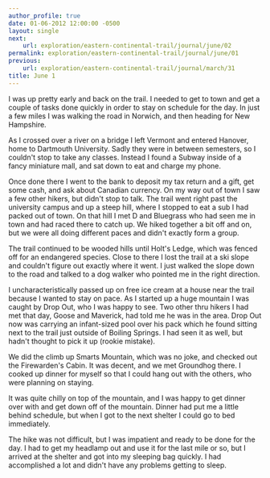 ```yaml
---
author_profile: true
date: 01-06-2012 12:00:00 -0500
layout: single
next:
    url: exploration/eastern-continental-trail/journal/june/02
permalink: exploration/eastern-continental-trail/journal/june/01
previous:
    url: exploration/eastern-continental-trail/journal/march/31
title: June 1
---
```

I was up pretty early and back on the trail. I needed to get to town and get a couple of tasks done quickly in order to stay on schedule for the day. In just a few miles I was walking the road in Norwich, and then heading for New Hampshire.

As I crossed over a river on a bridge I left Vermont and entered Hanover, home to Dartmouth University. Sadly they were in between semesters, so I couldn't stop to take any classes. Instead I found a Subway inside of a fancy miniature mall, and sat down to eat and charge my phone.

Once done there I went to the bank to deposit my tax return and a gift, get some cash, and ask about Canadian currency. On my way out of town I saw a few other hikers, but didn't stop to talk. The trail went right past the university campus and up a steep hill, where I stopped to eat a sub I had packed out of town. On that hill I met D and Bluegrass who had seen me in town and had raced there to catch up. We hiked together a bit off and on, but we were all doing different paces and didn't exactly form a group.

The trail continued to be wooded hills until Holt's Ledge, which was fenced off for an endangered species. Close to there I lost the trail at a ski slope and couldn't figure out exactly where it went. I just walked the slope down to the road and talked to a dog walker who pointed me in the right direction.

I uncharacteristically passed up on free ice cream at a house near the trail because I wanted to stay on pace. As I started up a huge mountain I was caught by Drop Out, who I was happy to see. Two other thru hikers I had met that day, Goose and Maverick, had told me he was in the area. Drop Out now was carrying an infant-sized pool over his pack which he found sitting next to the trail just outside of Boiling Springs. I had seen it as well, but hadn't thought to pick it up (rookie mistake).

We did the climb up Smarts Mountain, which was no joke, and checked out the Firewarden's Cabin. It was decent, and we met Groundhog there. I cooked up dinner for myself so that I could hang out with the others, who were planning on staying.

It was quite chilly on top of the mountain, and I was happy to get dinner over with and get down off of the mountain. Dinner had put me a little behind schedule, but when I got to the next shelter I could go to bed immediately.

The hike was not difficult, but I was impatient and ready to be done for the day. I had to get my headlamp out and use it for the last mile or so, but I arrived at the shelter and got into my sleeping bag quickly. I had accomplished a lot and didn't have any problems getting to sleep.